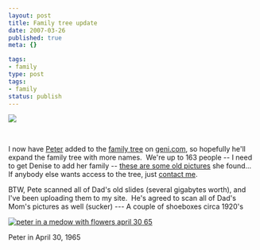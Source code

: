 ```yaml
---
layout: post
title: Family tree update
date: 2007-03-26
published: true
meta: {}

tags:
- family
type: post
tags:
- family
status: publish
---
```



![](http://media.eick.us/2011/05/434504876_56bf8ba1cc_m.jpg)



 



I now have [Peter](http://www.andyeick.com/gallery.aspx?tag=peter) added to the [family tree](http://blog-family.andyeick.com/2007/03/18/Family+Tree.aspx) on [geni.com](http://geni.com), so hopefully he'll expand the family tree with more names.  We're up to 163 people -- I need to get Denise to add her family -- [these are some old pictures](http://blog-family.andyeick.com/2007/02/08/Denises+Childhood+Pictures.aspx) she found...  If anybody else wants access to the tree, just [contact me](http://www.andyeick.com/Administration/Contactme.aspx).



BTW, Pete scanned all of Dad's old slides (several gigabytes worth), and I've been uploading them to my site.  He's agreed to scan all of Dad's Mom's pictures as well (sucker) --- A couple of shoeboxes circa 1920's



[![peter in a medow with flowers april 30 65](http://media.eick.us/2011/05/333131649_265f16b2da_m.jpg)](http://www.flickr.com/photos/19429588@N00/333131649/ "peter in a medow with flowers april 30 65")



Peter in April 30, 1965

